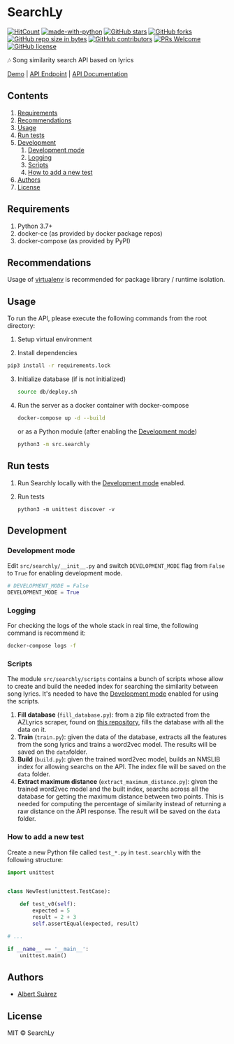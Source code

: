 # SearchLy

[![HitCount](http://hits.dwyl.io/AlbertSuarez/searchly.svg)](http://hits.dwyl.io/AlbertSuarez/searchly)
[![made-with-python](https://img.shields.io/badge/Made%20with-Python-1f425f.svg)](https://www.python.org/)
[![GitHub stars](https://img.shields.io/github/stars/AlbertSuarez/searchly.svg)](https://GitHub.com/AlbertSuarez/searchly/stargazers/)
[![GitHub forks](https://img.shields.io/github/forks/AlbertSuarez/searchly.svg)](https://GitHub.com/AlbertSuarez/searchly/network/)
[![GitHub repo size in bytes](https://img.shields.io/github/repo-size/AlbertSuarez/searchly.svg)](https://github.com/AlbertSuarez/searchly)
[![GitHub contributors](https://img.shields.io/github/contributors/AlbertSuarez/searchly.svg)](https://GitHub.com/AlbertSuarez/searchly/graphs/contributors/)
[![PRs Welcome](https://img.shields.io/badge/PRs-welcome-brightgreen.svg?style=flat-square)](http://makeapullrequest.com)
[![GitHub license](https://img.shields.io/github/license/AlbertSuarez/searchly.svg)](https://github.com/AlbertSuarez/searchly/blob/master/LICENSE)

🎶 Song similarity search API based on lyrics

[Demo](https://searchly.asuarez.dev) | [API Endpoint](https://searchly.asuarez.dev/api/v1) | [API Documentation](https://searchly.asuarez.dev/docs/v1) 

## Contents

1. [Requirements](#requirements)
2. [Recommendations](#recommendations)
3. [Usage](#usage)
4. [Run tests](#run-tests)
5. [Development](#development)
   1. [Development mode](#development-mode)
   5. [Logging](#logging)
   6. [Scripts](#scripts)
   6. [How to add a new test](#how-to-add-a-new-test)
10. [Authors](#authors)
7. [License](#license)

## Requirements

1. Python 3.7+
2. docker-ce (as provided by docker package repos)
3. docker-compose (as provided by PyPI)

## Recommendations

Usage of [virtualenv](https://realpython.com/blog/python/python-virtual-environments-a-primer/) is recommended for package library / runtime isolation.

## Usage

To run the API, please execute the following commands from the root directory:

1. Setup virtual environment

2. Install dependencies

  ```bash
  pip3 install -r requirements.lock
  ```

3. Initialize database (if is not initialized)

    ```bash
    source db/deploy.sh
    ```

4. Run the server as a docker container with docker-compose

    ```bash
    docker-compose up -d --build
    ```

    or as a Python module (after enabling the [Development mode](#development-mode))

    ```bash
    python3 -m src.searchly
    ```

## Run tests

1. Run Searchly locally with the [Development mode](#development-mode) enabled.

2. Run tests

   ```
   python3 -m unittest discover -v
   ```

## Development

### Development mode

Edit `src/searchly/__init__.py` and switch `DEVELOPMENT_MODE` flag from `False` to `True` for enabling development mode.

```python
# DEVELOPMENT_MODE = False
DEVELOPMENT_MODE = True
```

### Logging

For checking the logs of the whole stack in real time, the following command is recommend it:

```bash
docker-compose logs -f
```

### Scripts

The module `src/searchly/scripts` contains a bunch of scripts whose allow to create and build the needed index for searching the similarity between song lyrics. It's needed to have the [Development mode](#development-mode) enabled for using the scripts.

1. **Fill database** (`fill_database.py`): from a zip file extracted from the AZLyrics scraper, found on [this repository](https://github.com/AlbertSuarez/azlyrics-scraper), fills the database with all the data on it.
2. **Train** (`train.py`): given the data of the database, extracts all the features from the song lyrics and trains a word2vec model. The results will be saved on the `data`folder.
3. **Build** (`build.py`): given the trained word2vec model, builds an NMSLIB index for allowing searchs on the API. The index file will be saved on the `data` folder.
4. **Extract maximum distance** (`extract_maximum_distance.py`): given the trained word2vec model and the built index, searchs across all the database for getting the maximum distance between two points. This is needed for computing the percentage of similarity instead of returning a raw distance on the API response. The result will be saved on the `data` folder.

### How to add a new test

Create a new Python file called `test_*.py` in `test.searchly` with the following structure:

```python
import unittest


class NewTest(unittest.TestCase):
    
    def test_v0(self):
        expected = 5
        result = 2 + 3
        self.assertEqual(expected, result)

# ...

if __name__ == '__main__':
    unittest.main()
```

## Authors

- [Albert Suàrez](https://github.com/AlbertSuarez)

## License

MIT © SearchLy
